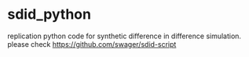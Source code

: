 # sdid_python
replication python code for synthetic difference in difference simulation. please check   https://github.com/swager/sdid-script
